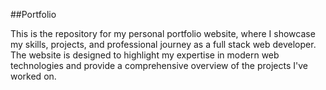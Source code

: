##Portfolio

This is the repository for my personal portfolio website, where I showcase my skills, projects, and professional journey as a full stack web developer. The website is designed to highlight my expertise in modern web technologies and provide a comprehensive overview of the projects I've worked on.
